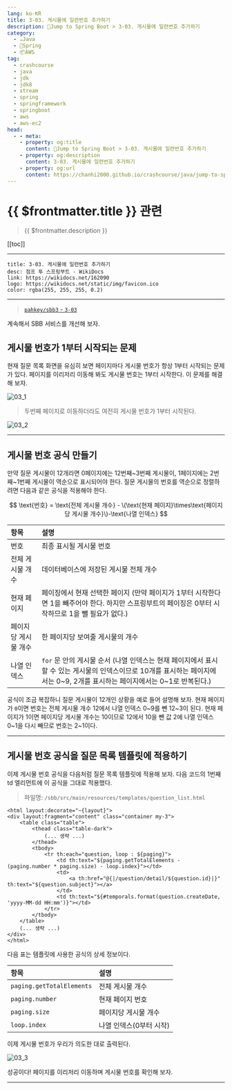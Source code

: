 ```yaml
---
lang: ko-KR
title: 3-03. 게시물에 일련번호 추가하기
description: 🍃Jump to Spring Boot > 3-03. 게시물에 일련번호 추가하기
category:
  - ☕️Java
  - 🍃Spring
  - 📦AWS
tag: 
  - crashcourse
  - java
  - jdk
  - jdk8
  - stream
  - spring
  - springframework
  - springboot
  - aws
  - aws-ec2
head:
  - - meta:
    - property: og:title
      content: 🍃Jump to Spring Boot > 3-03. 게시물에 일련번호 추가하기
    - property: og:description
      content: 3-03. 게시물에 일련번호 추가하기
    - property: og:url
      content: https://chanhi2000.github.io/crashcourse/java/jump-to-spring-boot/03C.html
---
```


# {{ $frontmatter.title }} 관련

> {{ $frontmatter.description }}

[[toc]]

---

```component VPCard
title: 3-03. 게시물에 일련번호 추가하기
desc: 점프 투 스프링부트 - WikiDocs
link: https://wikidocs.net/162090
logo: https://wikidocs.net/static/img/favicon.ico
color: rgba(255, 255, 255, 0.2)
```

---

> [<FontIcon icon="iconfont icon-github"/> `pahkey/sbb3` - <FontIcon icon="iconfont icon-folder"/> `3-03`](https://github.com/pahkey/sbb3/tree/3-03)

<VidStack src="youtube/j07TZlXm2ek"/>

계속해서 SBB 서비스를 개선해 보자.

## 게시물 번호가 1부터 시작되는 문제

현재 질문 목록 화면을 유심히 보면 페이지마다 게시물 번호가 항상 1부터 시작되는 문제가 있다. 페이지를 이리저리 이동해 봐도 게시물 번호는 1부터 시작한다. 이 문제를 해결해 보자.

![03_1](https://wikidocs.net/images/page/162090/C_3-03_1.png)

> 두번째 페이지로 이동하더라도 여전히 게시물 번호가 1부터 시작된다.

![03_2](https://wikidocs.net/images/page/162090/C_3-03_2.png)

---

## 게시물 번호 공식 만들기

만약 질문 게시물이 12개라면 0페이지에는 12번째~3번째 게시물이, 1페이지에는 2번째~1번째 게시물이 역순으로 표시되어야 한다. 질문 게시물의 번호를 역순으로 정렬하려면 다음과 같은 공식을 적용해야 한다.

$$
\text{번호} = \text{전체 게시물 개수} - \(\text{현재 페이지}\times\text{페이지당 게시물 개수}\)-\text{나열 인덱스}
$$


| 항목 | 설명 |
| :--- | :--- |
| 번호 | 최종 표시될 게시물 번호 |
| 전체 게시물 개수 | 데이터베이스에 저장된 게시물 전체 개수 |
| 현재 페이지 | 페이징에서 현재 선택한 페이지 (만약 페이지가 1부터 시작한다면 1을 빼주어야 한다. 하지만 스프링부트의 페이징은 0부터 시작하므로 1을 뺄 필요가 없다.) |
| 페이지당 게시물 개수 | 한 페이지당 보여줄 게시물의 개수 |
| 나열 인덱스 | `for` 문 안의 게시물 순서 (나열 인덱스는 현재 페이지에서 표시할 수 있는 게시물의 인덱스이므로 10개를 표시하는 페이지에서는 0~9, 2개를 표시하는 페이지에서는 0~1로 반복된다.) |

공식이 조금 복잡하니 질문 게시물이 12개인 상황을 예로 들어 설명해 보자. 현재 페이지가 `0`이면 번호는 전체 게시물 개수 12에서 나열 인덱스 0~9를 뺀 12~3이 된다. 현재 페이지가 1이면 페이지당 게시물 개수는 10이므로 12에서 10을 뺀 값 2에 나열 인덱스 0~1을 다시 빼므로 번호는 2~1이다.

---

## 게시물 번호 공식을 질문 목록 템플릿에 적용하기

이제 게시물 번호 공식을 다음처럼 질문 목록 템플릿에 적용해 보자. 다음 코드의 1번째 td 엘리먼트에 이 공식을 그대로 적용했다.

> 파일명: <FontIcon icon="iconfont icon-folder"/>`/sbb/src/main/resources/templates/`<FontIcon icon="iconfont icon-page"/>`question_list.html`

```html{9}
<html layout:decorate="~{layout}">
<div layout:fragment="content" class="container my-3">
    <table class="table">
        <thead class="table-dark">
            (... 생략 ...)
        </thead>
        <tbody>
            <tr th:each="question, loop : ${paging}">
                <td th:text="${paging.getTotalElements - (paging.number * paging.size) - loop.index}"></td>
                <td>
                    <a th:href="@{|/question/detail/${question.id}|}" th:text="${question.subject}"></a>
                </td>
                <td th:text="${#temporals.format(question.createDate, 'yyyy-MM-dd HH:mm')}"></td>
            </tr>
        </tbody>
    </table>
    (... 생략 ...)
</div>
</html>
```

다음 표는 템플릿에 사용한 공식의 상세 정보이다.

| 항목 | 설명 |
| :--- | :--- |
| `paging.getTotalElements` | 전체 게시물 개수 |
| `paging.number` | 현재 페이지 번호 |
| `paging.size` | 페이지당 게시물 개수 |
| `loop.index` | 나열 인덱스(0부터 시작) |

이제 게시물 번호가 우리가 의도한 대로 출력된다.

![03_3](https://wikidocs.net/images/page/162090/C_3-03_3.png)

성공이다! 페이지를 이리저리 이동하며 게시물 번호를 확인해 보자.

---

<TagLinks />
